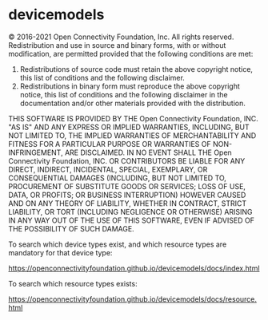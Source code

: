 # devicemodels

© 2016-2021 Open Connectivity Foundation, Inc. All rights reserved.
Redistribution and use in source and binary forms, with or without modification, are permitted provided that the following conditions are met:
1.  Redistributions of source code must retain the above copyright notice, this list of conditions and the following disclaimer.
2.  Redistributions in binary form must reproduce the above copyright notice, this list of conditions and the following disclaimer in the documentation and/or other materials provided with the distribution.

THIS SOFTWARE IS PROVIDED BY THE Open Connectivity Foundation, INC. "AS IS" AND ANY EXPRESS OR IMPLIED WARRANTIES, INCLUDING, BUT NOT LIMITED TO, THE IMPLIED WARRANTIES OF MERCHANTABILITY AND FITNESS FOR A PARTICULAR PURPOSE OR WARRANTIES OF NON-INFRINGEMENT, ARE DISCLAIMED. IN NO EVENT SHALL THE Open Connectivity Foundation, INC. OR CONTRIBUTORS BE LIABLE FOR ANY DIRECT, INDIRECT, INCIDENTAL, SPECIAL, EXEMPLARY, OR CONSEQUENTIAL DAMAGES (INCLUDING, BUT NOT LIMITED TO, PROCUREMENT OF SUBSTITUTE GOODS OR SERVICES; LOSS OF USE, DATA, OR PROFITS; OR BUSINESS INTERRUPTION) HOWEVER CAUSED AND ON ANY THEORY OF LIABILITY, WHETHER IN CONTRACT, STRICT LIABILITY, OR TORT (INCLUDING NEGLIGENCE OR OTHERWISE) ARISING IN ANY WAY OUT OF THE USE OF THIS SOFTWARE, EVEN IF ADVISED OF THE POSSIBILITY OF SUCH DAMAGE.

To search which device types exist, and which resource types are mandatory for that device type:

https://openconnectivityfoundation.github.io/devicemodels/docs/index.html

To search which resource types exists:

https://openconnectivityfoundation.github.io/devicemodels/docs/resource.html
